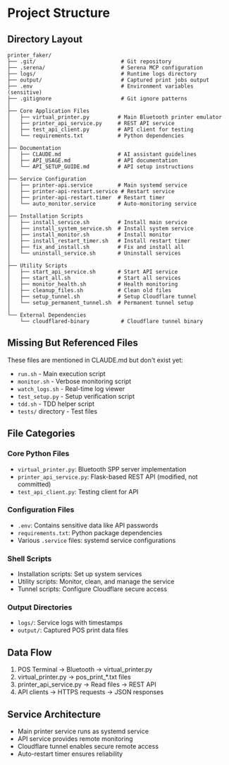 # Project Structure

## Directory Layout
```
printer_faker/
├── .git/                           # Git repository
├── .serena/                        # Serena MCP configuration
├── logs/                           # Runtime logs directory
├── output/                         # Captured print jobs output
├── .env                            # Environment variables (sensitive)
├── .gitignore                      # Git ignore patterns
│
├── Core Application Files
│   ├── virtual_printer.py         # Main Bluetooth printer emulator
│   ├── printer_api_service.py     # REST API service
│   ├── test_api_client.py         # API client for testing
│   └── requirements.txt           # Python dependencies
│
├── Documentation
│   ├── CLAUDE.md                  # AI assistant guidelines
│   ├── API_USAGE.md               # API documentation
│   └── API_SETUP_GUIDE.md         # API setup instructions
│
├── Service Configuration
│   ├── printer-api.service        # Main systemd service
│   ├── printer-api-restart.service # Restart service
│   ├── printer-api-restart.timer  # Restart timer
│   └── auto_monitor.service       # Auto-monitoring service
│
├── Installation Scripts
│   ├── install_service.sh         # Install main service
│   ├── install_system_service.sh  # Install system service
│   ├── install_monitor.sh         # Install monitor
│   ├── install_restart_timer.sh   # Install restart timer
│   ├── fix_and_install.sh         # Fix and install all
│   └── uninstall_service.sh       # Uninstall services
│
├── Utility Scripts
│   ├── start_api_service.sh       # Start API service
│   ├── start_all.sh               # Start all services
│   ├── monitor_health.sh          # Health monitoring
│   ├── cleanup_files.sh           # Clean old files
│   ├── setup_tunnel.sh            # Setup Cloudflare tunnel
│   └── setup_permanent_tunnel.sh  # Permanent tunnel setup
│
└── External Dependencies
    └── cloudflared-binary          # Cloudflare tunnel binary
```

## Missing But Referenced Files
These files are mentioned in CLAUDE.md but don't exist yet:
- `run.sh` - Main execution script
- `monitor.sh` - Verbose monitoring script  
- `watch_logs.sh` - Real-time log viewer
- `test_setup.py` - Setup verification script
- `tdd.sh` - TDD helper script
- `tests/` directory - Test files

## File Categories

### Core Python Files
- `virtual_printer.py`: Bluetooth SPP server implementation
- `printer_api_service.py`: Flask-based REST API (modified, not committed)
- `test_api_client.py`: Testing client for API

### Configuration Files
- `.env`: Contains sensitive data like API passwords
- `requirements.txt`: Python package dependencies
- Various `.service` files: systemd service configurations

### Shell Scripts
- Installation scripts: Set up system services
- Utility scripts: Monitor, clean, and manage the service
- Tunnel scripts: Configure Cloudflare secure access

### Output Directories
- `logs/`: Service logs with timestamps
- `output/`: Captured POS print data files

## Data Flow
1. POS Terminal → Bluetooth → virtual_printer.py
2. virtual_printer.py → pos_print_*.txt files
3. printer_api_service.py → Read files → REST API
4. API clients → HTTPS requests → JSON responses

## Service Architecture
- Main printer service runs as systemd service
- API service provides remote monitoring
- Cloudflare tunnel enables secure remote access
- Auto-restart timer ensures reliability